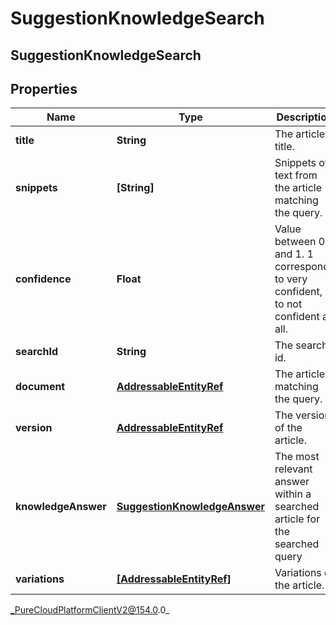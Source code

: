 # SuggestionKnowledgeSearch

## SuggestionKnowledgeSearch

## Properties

|Name | Type | Description | Notes|
|------------ | ------------- | ------------- | -------------|
| **title** | **String** | The article title. | [optional] |
| **snippets** | **[String]** | Snippets of text from the article matching the query. | [optional] |
| **confidence** | **Float** | Value between 0 and 1. 1 corresponds to very confident, 0 to not confident at all. | [optional] |
| **searchId** | **String** | The search id. | [optional] |
| **document** | [**AddressableEntityRef**](AddressableEntityRef) | The article matching the query. | [optional] |
| **version** | [**AddressableEntityRef**](AddressableEntityRef) | The version of the article. | [optional] |
| **knowledgeAnswer** | [**SuggestionKnowledgeAnswer**](SuggestionKnowledgeAnswer) | The most relevant answer within a searched article for the searched query | [optional] |
| **variations** | [**[AddressableEntityRef]**](AddressableEntityRef) | Variations of the article. | [optional] |



_PureCloudPlatformClientV2@154.0.0_
